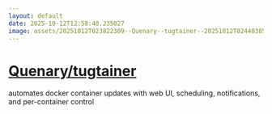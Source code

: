 ```yaml
---
layout: default
date: 2025-10-12T12:58:40.235027
image: assets/20251012T023822309--Quenary--tugtainer--20251012T024403854--cropped.png
---
```


# [Quenary/tugtainer](https://github.com/Quenary/tugtainer)

automates docker container updates with web UI, scheduling, notifications, and per-container control
